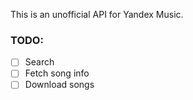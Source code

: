 This is an unofficial API for Yandex Music.

### TODO:
- [ ] Search
- [ ] Fetch song info
- [ ] Download songs
